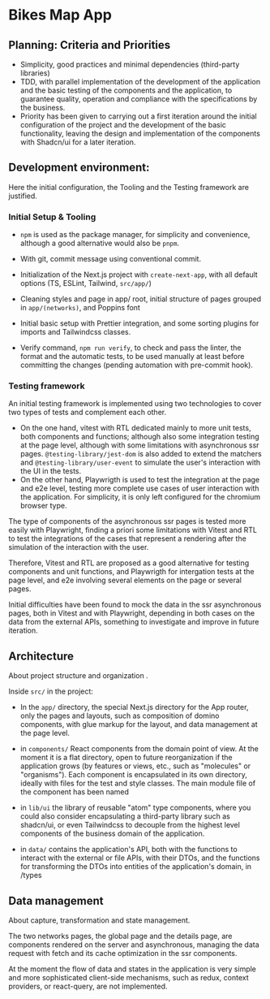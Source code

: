 # Bikes Map App

## Planning: Criteria and Priorities

- Simplicity, good practices and minimal dependencies (third-party libraries)
- TDD, with parallel implementation of the development of the application and the basic testing of the components and the application, to guarantee quality, operation and compliance with the specifications by the business.
- Priority has been given to carrying out a first iteration around the initial configuration of the project and the development of the basic functionality, leaving the design and implementation of the components with Shadcn/ui for a later iteration.

## Development environment:

Here the initial configuration, the Tooling and the Testing framework are justified.

### Initial Setup & Tooling

- `npm` is used as the package manager, for simplicity and convenience, although a good alternative would also be `pnpm`.

- With git, commit message using conventional commit.

- Initialization of the Next.js project with `create-next-app`, with all default options (TS, ESLint, Tailwind, `src/app/`)

- Cleaning styles and page in app/ root, initial structure of pages grouped in `app/(networks)`, and Poppins font

- Initial basic setup with Prettier integration, and some sorting plugins for imports and Tailwindcss classes.

- Verify command, `npm run verify`, to check and pass the linter, the format and the automatic tests, to be used manually at least before committing the changes (pending automation with pre-commit hook).

### Testing framework

An initial testing framework is implemented using two technologies to cover two types of tests and complement each other.

- On the one hand, vitest with RTL dedicated mainly to more unit tests, both components and functions; although also some integration testing at the page level, although with some limitations with asynchronous ssr pages. `@testing-library/jest-dom` is also added to extend the matchers and `@testing-library/user-event` to simulate the user's interaction with the UI in the tests.
- On the other hand, Playwrigth is used to test the integration at the page and e2e level, testing more complete use cases of user interaction with the application. For simplicity, it is only left configured for the chromium browser type.

The type of components of the asynchronous ssr pages is tested more easily with Playwright, finding a priori some limitations with Vitest and RTL to test the integrations of the cases that represent a rendering after the simulation of the interaction with the user.

Therefore, Vitest and RTL are proposed as a good alternative for testing components and unit functions, and Playwrigth for intergation tests at the page level, and e2e involving several elements on the page or several pages.

Initial difficulties have been found to mock the data in the ssr asynchronous pages, both in Vitest and with Playwright, depending in both cases on the data from the external APIs, something to investigate and improve in future iteration.

## Architecture

About project structure and organization .

Inside `src/` in the project:

- In the `app/` directory, the special Next.js directory for the App router, only the pages and layouts, such as composition of domino components, with glue markup for the layout, and data management at the page level.

- in `components/` React components from the domain point of view. At the moment it is a flat directory, open to future reorganization if the application grows (by features or views, etc., such as "molecules" or "organisms"). Each component is encapsulated in its own directory, ideally with files for the test and style classes. The main module file of the component has been named

- in `lib/ui` the library of reusable "atom" type components, where you could also consider encapsulating a third-party library such as shadcn/ui, or even Tailwindcss to decouple from the highest level components of the business domain of the application.

- in `data/` contains the application's API, both with the functions to interact with the external or file APIs, with their DTOs, and the functions for transforming the DTOs into entities of the application's domain, in /types

## Data management

About capture, transformation and state management.

The two networks pages, the global page and the details page, are components rendered on the server and asynchronous, managing the data request with fetch and its cache optimization in the ssr components.

At the moment the flow of data and states in the application is very simple and more sophisticated client-side mechanisms, such as redux, context providers, or react-query, are not implemented.

